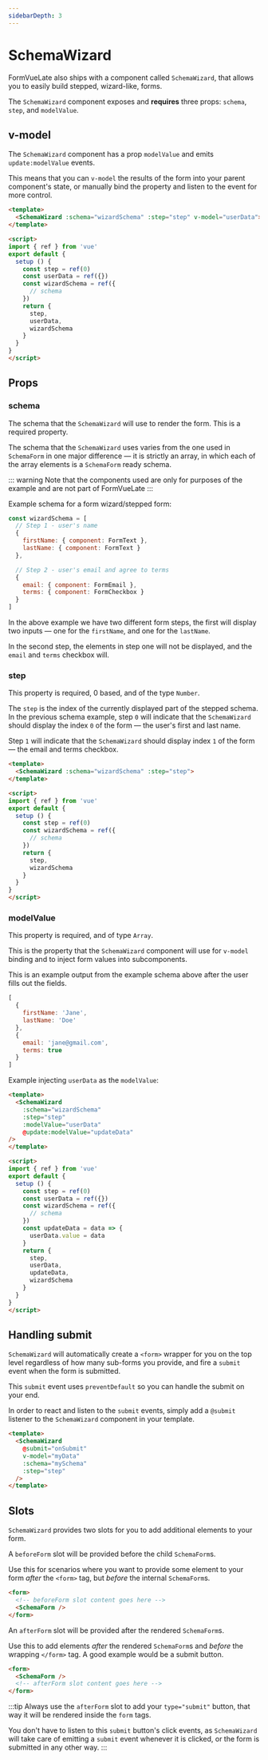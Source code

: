 ```yaml
---
sidebarDepth: 3
---
```

# SchemaWizard

FormVueLate also ships with a component called `SchemaWizard`, that allows you to easily build stepped, wizard-like, forms.

The `SchemaWizard` component exposes and **requires** three props: `schema`, `step`, and `modelValue`.

## v-model

The `SchemaWizard` component has a prop `modelValue` and emits `update:modelValue` events.

This means that you can `v-model` the results of the form into your parent component's state, or manually bind the property and listen to the event for more control.

```html
<template>
  <SchemaWizard :schema="wizardSchema" :step="step" v-model="userData">
</template>

<script>
import { ref } from 'vue'
export default {
  setup () {
    const step = ref(0)
    const userData = ref({})
    const wizardSchema = ref({
      // schema
    })
    return {
      step,
      userData,
      wizardSchema
    }
  }
}
</script>
```

## Props

### schema

The schema that the `SchemaWizard` will use to render the form. This is a required property.

The schema that the `SchemaWizard` uses varies from the one used in `SchemaForm` in one major difference — it is strictly an array, in which each of the array elements is a `SchemaForm` ready schema.

::: warning
Note that the components used are only for purposes of the example and are not part of FormVueLate
:::

Example schema for a form wizard/stepped form:

```javascript
const wizardSchema = [
  // Step 1 - user's name
  {
    firstName: { component: FormText },
    lastName: { component: FormText }
  },

  // Step 2 - user's email and agree to terms
  {
    email: { component: FormEmail },
    terms: { component: FormCheckbox }
  }
]
```

In the above example we have two different form steps, the first will display two inputs — one for the `firstName`, and one for the `lastName`.

In the second step, the elements in step one will not be displayed, and the `email` and `terms` checkbox will.

### step

This property is required, 0 based, and of the type `Number`.

The `step` is the index of the currently displayed part of the stepped schema. In the previous schema example, step `0` will indicate that the `SchemaWizard` should display the index `0` of the form — the user's first and last name.

Step `1` will indicate that the `SchemaWizard` should display index `1` of the form — the email and terms checkbox.

```html
<template>
  <SchemaWizard :schema="wizardSchema" :step="step">
</template>

<script>
import { ref } from 'vue'
export default {
  setup () {
    const step = ref(0)
    const wizardSchema = ref({
      // schema
    })
    return {
      step,
      wizardSchema
    }
  }
}
</script>
```

### modelValue

This property is required, and of type `Array`.

This is the property that the `SchemaWizard` component will use for `v-model` binding and to inject form values into subcomponents.

This is an example output from the example schema above after the user fills out the fields.

```javascript
[
  {
    firstName: 'Jane',
    lastName: 'Doe'
  },
  {
    email: 'jane@gmail.com',
    terms: true
  }
]
```

Example injecting `userData` as the `modelValue`:

```html
<template>
  <SchemaWizard
    :schema="wizardSchema"
    :step="step"
    :modelValue="userData"
    @update:modelValue="updateData"
/>
</template>

<script>
import { ref } from 'vue'
export default {
  setup () {
    const step = ref(0)
    const userData = ref({})
    const wizardSchema = ref({
      // schema
    })
    const updateData = data => {
      userData.value = data
    }
    return {
      step,
      userData,
      updateData,
      wizardSchema
    }
  }
}
</script>
```

## Handling submit

`SchemaWizard` will automatically create a `<form>` wrapper for you on the top level regardless of how many sub-forms you provide, and fire a `submit` event when the form is submitted.

This `submit` event uses `preventDefault` so you can handle the submit on your end.

In order to react and listen to the `submit` events, simply add a `@submit` listener to the `SchemaWizard` component in your template.

```html
<template>
  <SchemaWizard
    @submit="onSubmit"
    v-model="myData"
    :schema="mySchema"
    :step="step"
  />
</template>
```

## Slots

`SchemaWizard` provides two slots for you to add additional elements to your form.

A `beforeForm` slot will be provided before the child `SchemaForm`s.

Use this for scenarios where you want to provide some element to your form _after_ the `<form>` tag, but _before_ the internal `SchemaForm`s.

```html
<form>
  <!-- beforeForm slot content goes here -->
  <SchemaForm />
</form>
```

An `afterForm` slot will be provided after the rendered `SchemaForm`s.

Use this to add elements _after_ the rendered `SchemaForm`s and _before_ the wrapping `</form>` tag. A good example would be a submit button.

```html
<form>
  <SchemaForm />
  <!-- afterForm slot content goes here -->
</form>
```

:::tip
Always use the `afterForm` slot to add your `type="submit"` button, that way it will be rendered inside the `form` tags.

You don't have to listen to this `submit` button's click events, as `SchemaWizard` will take care of emitting a `submit` event whenever it is clicked, or the form is submitted in any other way.
:::
